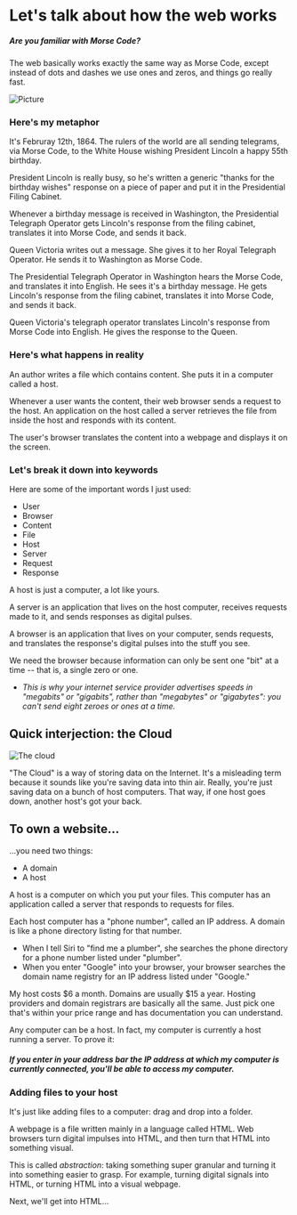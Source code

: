 # Let's talk about how the web works

##### Are you familiar with Morse Code?

The web basically works exactly the same way as Morse Code, except instead of dots and dashes we use ones and zeros, and things go really fast.

![Picture](http://i.imgur.com/AfiaMQP.png)

### Here's my metaphor
It's Februray 12th, 1864. The rulers of the world are all sending telegrams, via Morse Code, to the White House wishing President Lincoln a happy 55th birthday.

President Lincoln is really busy, so he's written a generic "thanks for the birthday wishes" response on a piece of paper and put it in the Presidential Filing Cabinet.

Whenever a birthday message is received in Washington, the Presidential Telegraph Operator gets Lincoln's response from the filing cabinet, translates it into Morse Code, and sends it back.

Queen Victoria writes out a message. She gives it to her Royal Telegraph Operator. He sends it to Washington as Morse Code.

The Presidential Telegraph Operator in Washington hears the Morse Code, and translates it into English. He sees it's a birthday message. He gets Lincoln's response from the filing cabinet, translates it into Morse Code, and sends it back.

Queen Victoria's telegraph operator translates Lincoln's response from Morse Code into English. He gives the response to the Queen.

### Here's what happens in reality
An author writes a file which contains content. She puts it in a computer called a host.

Whenever a user wants the content, their web browser sends a request to the host. An application on the host called a server retrieves the file from inside the host and responds with its content.

The user's browser translates the content into a webpage and displays it on the screen.

### Let's break it down into keywords

Here are some of the important words I just used:
- User
- Browser
- Content
- File
- Host
- Server
- Request
- Response

A host is just a computer, a lot like yours.

A server is an application that lives on the host computer, receives requests made to it, and sends responses as digital pulses.

A browser is an application that lives on your computer, sends requests, and translates the response's digital pulses into the stuff you see.

We need the browser because information can only be sent one "bit" at a time -- that is, a single zero or one.
- *This is why your internet service provider advertises speeds in "megabits" or "gigabits", rather than "megabytes" or "gigabytes": you can't send eight zeroes or ones at a time.*

## Quick interjection: the Cloud

![The cloud](http://i.imgur.com/xDGYGZV.jpg)

"The Cloud" is a way of storing data on the Internet. It's a misleading term because it sounds like you're saving data into thin air. Really, you're just saving data on a bunch of host computers. That way, if one host goes down, another host's got your back.

## To own a website...

...you need two things:
- A domain
- A host

A host is a computer on which you put your files. This computer has an application called a server that responds to requests for files.

Each host computer has a "phone number", called an IP address. A domain is like a phone directory listing for that number.
- When I tell Siri to "find me a plumber", she searches the phone directory for a phone number listed under "plumber".
- When you enter "Google" into your browser, your browser searches the domain name registry for an IP address listed under "Google."

My host costs $6 a month. Domains are usually $15 a year. Hosting providers and domain registrars are basically all the same. Just pick one that's within your price range and has documentation you can understand.

Any computer can be a host. In fact, my computer is currently a host running a server. To prove it:

##### If you enter in your address bar the IP address at which my computer is currently connected, you'll be able to access my computer.

### Adding files to your host

It's just like adding files to a computer: drag and drop into a folder.

A webpage is a file written mainly in a language called HTML. Web browsers turn digital impulses into HTML, and then turn that HTML into something visual.

This is called *abstraction*: taking something super granular and turning it into something easier to grasp. For example, turning digital signals into HTML, or turning HTML into a visual webpage.

Next, we'll get into HTML...

